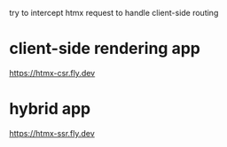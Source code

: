 try to intercept htmx request to handle client-side routing

# client-side rendering app
https://htmx-csr.fly.dev

# hybrid app
https://htmx-ssr.fly.dev